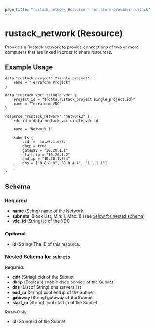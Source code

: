 ```yaml
---
page_title: "rustack_network Resource - terraform-provider-rustack"
---
```

# rustack_network (Resource)

Provides a Rustack network to provide connections of two or more computers that are linked in order to share resources.

## Example Usage

```hcl
data "rustack_project" "single_project" {
    name = "Terraform Project"
}

data "rustack_vdc" "single_vdc" {
    project_id = "${data.rustack_project.single_project.id}"
    name = "Terraform VDC"
}

resource "rustack_network" "network2" {
    vdc_id = data.rustack_vdc.single_vdc.id

    name = "Network 1"

    subnets {
        cidr = "10.20.1.0/24"
        dhcp = true
        gateway = "10.20.1.1"
        start_ip = "10.20.1.2"
        end_ip = "10.20.1.254"
        dns = ["8.8.8.8", "8.8.4.4", "1.1.1.1"]
    }
}
```

## Schema

### Required

- **name** (String) name of the Network
- **subnets** (Block List, Min: 1, Max: 1) (see [below for nested schema](#nestedblock--subnets))
- **vdc_id** (String) id of the VDC

### Optional

- **id** (String) The ID of this resource.

<a id="nestedblock--subnets"></a>
### Nested Schema for `subnets`

Required:

- **cidr** (String) cidr of the Subnet
- **dhcp** (Boolean) enable dhcp service of the Subnet
- **dns** (List of String) dns servers list
- **end_ip** (String) pool end ip of the Subnet
- **gateway** (String) gateway of the Subnet
- **start_ip** (String) pool start ip of the Subnet

Read-Only:

- **id** (String) id of the Subnet
